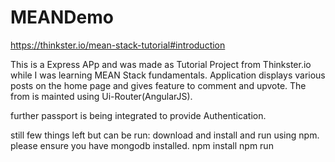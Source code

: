 # MEANDemo
https://thinkster.io/mean-stack-tutorial#introduction

This is a Express APp and was made as Tutorial Project from Thinkster.io while I was learning MEAN Stack fundamentals.
Application displays various posts on the home page and gives feature to comment and upvote. The from is mainted using Ui-Router(AngularJS).

further passport is being integrated to provide Authentication.

still few things left but can be run: download and install and run using npm.
please ensure you have mongodb installed.
npm install
npm run


